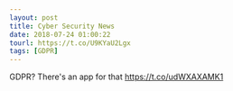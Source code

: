 ```yaml
---
layout: post
title: Cyber Security News
date: 2018-07-24 01:00:22
tourl: https://t.co/U9KYaU2Lgx
tags: [GDPR]
---
```

GDPR? There's an app for that https://t.co/udWXAXAMK1
